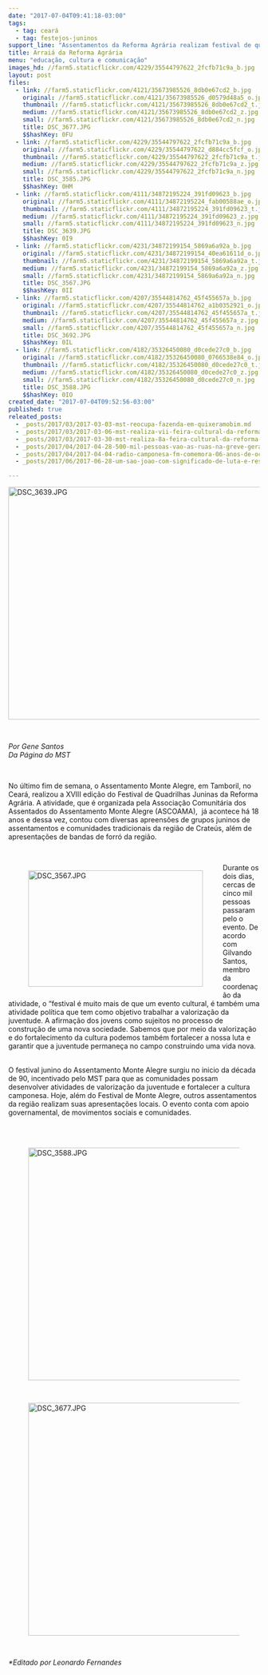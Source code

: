 ```yaml
---
date: "2017-07-04T09:41:18-03:00"
tags:
  - tag: ceará
  - tag: festejos-juninos
support_line: "Assentamentos da Reforma Agrária realizam festival de quadrilhas juninas no Ceará. "
title: Arraiá da Reforma Agrária
menu: "educação, cultura e comunicação"
images_hd: //farm5.staticflickr.com/4229/35544797622_2fcfb71c9a_b.jpg
layout: post
files:
  - link: //farm5.staticflickr.com/4121/35673985526_8db0e67cd2_b.jpg
    original: //farm5.staticflickr.com/4121/35673985526_d0579d48a5_o.jpg
    thumbnail: //farm5.staticflickr.com/4121/35673985526_8db0e67cd2_t.jpg
    medium: //farm5.staticflickr.com/4121/35673985526_8db0e67cd2_z.jpg
    small: //farm5.staticflickr.com/4121/35673985526_8db0e67cd2_n.jpg
    title: DSC_3677.JPG
    $$hashKey: 0FU
  - link: //farm5.staticflickr.com/4229/35544797622_2fcfb71c9a_b.jpg
    original: //farm5.staticflickr.com/4229/35544797622_d884cc5fcf_o.jpg
    thumbnail: //farm5.staticflickr.com/4229/35544797622_2fcfb71c9a_t.jpg
    medium: //farm5.staticflickr.com/4229/35544797622_2fcfb71c9a_z.jpg
    small: //farm5.staticflickr.com/4229/35544797622_2fcfb71c9a_n.jpg
    title: DSC_3585.JPG
    $$hashKey: 0HM
  - link: //farm5.staticflickr.com/4111/34872195224_391fd09623_b.jpg
    original: //farm5.staticflickr.com/4111/34872195224_fab00588ae_o.jpg
    thumbnail: //farm5.staticflickr.com/4111/34872195224_391fd09623_t.jpg
    medium: //farm5.staticflickr.com/4111/34872195224_391fd09623_z.jpg
    small: //farm5.staticflickr.com/4111/34872195224_391fd09623_n.jpg
    title: DSC_3639.JPG
    $$hashKey: 0I9
  - link: //farm5.staticflickr.com/4231/34872199154_5869a6a92a_b.jpg
    original: //farm5.staticflickr.com/4231/34872199154_40ea61611d_o.jpg
    thumbnail: //farm5.staticflickr.com/4231/34872199154_5869a6a92a_t.jpg
    medium: //farm5.staticflickr.com/4231/34872199154_5869a6a92a_z.jpg
    small: //farm5.staticflickr.com/4231/34872199154_5869a6a92a_n.jpg
    title: DSC_3567.JPG
    $$hashKey: 0II
  - link: //farm5.staticflickr.com/4207/35544814762_45f455657a_b.jpg
    original: //farm5.staticflickr.com/4207/35544814762_a1b0352921_o.jpg
    thumbnail: //farm5.staticflickr.com/4207/35544814762_45f455657a_t.jpg
    medium: //farm5.staticflickr.com/4207/35544814762_45f455657a_z.jpg
    small: //farm5.staticflickr.com/4207/35544814762_45f455657a_n.jpg
    title: DSC_3692.JPG
    $$hashKey: 0IL
  - link: //farm5.staticflickr.com/4182/35326450080_d0cede27c0_b.jpg
    original: //farm5.staticflickr.com/4182/35326450080_0766538e84_o.jpg
    thumbnail: //farm5.staticflickr.com/4182/35326450080_d0cede27c0_t.jpg
    medium: //farm5.staticflickr.com/4182/35326450080_d0cede27c0_z.jpg
    small: //farm5.staticflickr.com/4182/35326450080_d0cede27c0_n.jpg
    title: DSC_3588.JPG
    $$hashKey: 0IO
created_date: "2017-07-04T09:52:56-03:00"
published: true
releated_posts:
  - _posts/2017/03/2017-03-03-mst-reocupa-fazenda-em-quixeramobim.md
  - _posts/2017/03/2017-03-06-mst-realiza-vii-feira-cultural-da-reforma-agraria-no-ceara.md
  - _posts/2017/03/2017-03-30-mst-realiza-8a-feira-cultural-da-reforma-agraria-no-ceara.md
  - _posts/2017/04/2017-04-28-500-mil-pessoas-vao-as-ruas-na-greve-geral-em-todo-estado-do-ceara.md
  - _posts/2017/04/2017-04-04-radio-camponesa-fm-comemora-06-anos-de-ocupacao-do-latifundio-do-ar.md
  - _posts/2017/06/2017-06-28-um-sao-joao-com-significado-de-luta-e-resgate-da-cultura-popular.md

---
```

<p><img alt="DSC_3639.JPG" height="466" src="//farm5.staticflickr.com/4111/34872195224_391fd09623_b.jpg" width="700" /></p>

<p>&nbsp;</p>

<p><em>Por Gene Santos<br />
Da P&aacute;gina do MST</em></p>

<p>&nbsp;</p>

<p>No &uacute;ltimo fim&nbsp;de semana, o&nbsp;Assentamento Monte Alegre, em Tamboril, no Cear&aacute;, realizou a XVIII edi&ccedil;&atilde;o do Festival de Quadrilhas Juninas da Reforma Agr&aacute;ria. A atividade, que &eacute; organizada pela Associa&ccedil;&atilde;o Comunit&aacute;ria dos Assentados do Assentamento Monte Alegre (ASCOAMA), &nbsp;j&aacute; acontece h&aacute; 18 anos e dessa vez,&nbsp;contou com diversas apreens&otilde;es de grupos juninos de assentamentos e comunidades tradicionais da regi&atilde;o de Crate&uacute;s, al&eacute;m de apresenta&ccedil;&otilde;es de bandas de forr&oacute; da regi&atilde;o.</p>

<p>&nbsp;</p>

<figure class="image" style="float:left"><img alt="DSC_3567.JPG" height="233" src="//farm5.staticflickr.com/4231/34872199154_5869a6a92a_b.jpg" width="350" />
<figcaption></figcaption>
</figure>

<p>Durante os dois dias, cercas de cinco&nbsp;mil pessoas passaram pelo o evento. De acordo com Gilvando Santos, membro da coordena&ccedil;&atilde;o da atividade, o &ldquo;festival &eacute; muito mais de que um evento cultural, &eacute;&nbsp;tamb&eacute;m uma atividade pol&iacute;tica que tem como objetivo trabalhar a valoriza&ccedil;&atilde;o da juventude. A afirma&ccedil;&atilde;o dos jovens como sujeitos no processo de constru&ccedil;&atilde;o de uma nova sociedade. Sabemos que por meio da valoriza&ccedil;&atilde;o e do fortalecimento da cultura podemos tamb&eacute;m fortalecer a nossa luta e garantir&nbsp;que a juventude permane&ccedil;a no campo construindo uma vida nova.</p>

<p><br />
O festival junino do Assentamento Monte Alegre surgiu no inicio da d&eacute;cada de 90, incentivado pelo&nbsp;MST para que as comunidades possam desenvolver atividades de valoriza&ccedil;&atilde;o da juventude e fortalecer a cultura camponesa. Hoje, al&eacute;m do Festival de Monte Alegre, outros assentamentos da regi&atilde;o realizam suas apresenta&ccedil;&otilde;es locais. O evento conta com apoio governamental, de movimentos sociais e comunidades. &nbsp;&nbsp;</p>

<p><br />
&nbsp;</p>

<figure class="image"><img alt="DSC_3588.JPG" height="466" src="//farm5.staticflickr.com/4182/35326450080_d0cede27c0_b.jpg" width="700" />
<figcaption></figcaption>
</figure>

<p>&nbsp;</p>

<figure class="image"><img alt="DSC_3677.JPG" height="466" src="//farm5.staticflickr.com/4121/35673985526_8db0e67cd2_b.jpg" width="700" />
<figcaption></figcaption>
</figure>

<p>&nbsp;</p>

<p><em>*Editado por Leonardo Fernandes</em></p>
